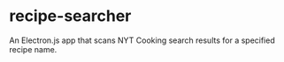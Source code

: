 # recipe-searcher

An Electron.js app that scans NYT Cooking search results for a specified recipe name.
